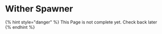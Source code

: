 # Wither Spawner

{% hint style="danger" %}
This Page is not complete yet. Check back later
{% endhint %}

